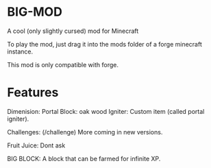 # BIG-MOD
A cool (only slightly cursed) mod for Minecraft

To play the mod, just drag it into the mods folder of a forge minecraft instance.

This mod is only compatible with forge.

# Features

Dimenision: 
Portal Block: oak wood
Igniter: Custom item (called portal igniter).

Challenges:
(/challenge) More coming in new versions.

Fruit Juice:
Dont ask

BIG BLOCK:
A block that can be farmed for infinite XP.

